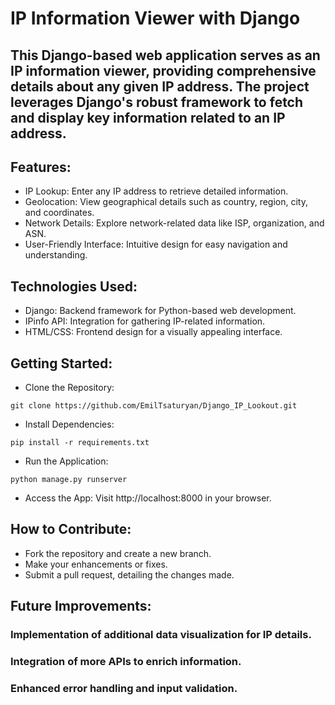 # IP Information Viewer with Django

## This Django-based web application serves as an IP information viewer, providing comprehensive details about any given IP address. The project leverages Django's robust framework to fetch and display key information related to an IP address.


## Features:

- IP Lookup: Enter any IP address to retrieve detailed information.
- Geolocation: View geographical details such as country, region, city, and coordinates.
- Network Details: Explore network-related data like ISP, organization, and ASN.
- User-Friendly Interface: Intuitive design for easy navigation and understanding.

##

## Technologies Used:

- Django: Backend framework for Python-based web development.
- IPinfo API: Integration for gathering IP-related information.
- HTML/CSS: Frontend design for a visually appealing interface.

##

## Getting Started:

- Clone the Repository:
 ```
 git clone https://github.com/EmilTsaturyan/Django_IP_Lookout.git
 ```
- Install Dependencies:
 ```
 pip install -r requirements.txt
 ```
- Run the Application:
 ```
 python manage.py runserver
 ``` 
- Access the App: Visit http://localhost:8000 in your browser.

##

## How to Contribute:

- Fork the repository and create a new branch.
- Make your enhancements or fixes.
- Submit a pull request, detailing the changes made.

##

## Future Improvements:

### Implementation of additional data visualization for IP details.
### Integration of more APIs to enrich information.
### Enhanced error handling and input validation.
